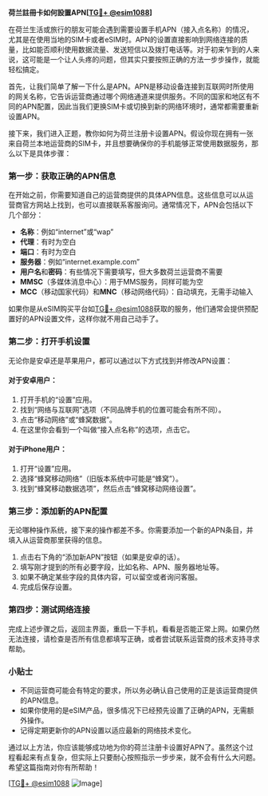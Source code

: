 **荷兰註冊卡如何設置APN[[TG💪+ @esim1088](https://t.me/s/esim1088)]**

在荷兰生活或旅行的朋友可能会遇到需要设置手机APN（接入点名称）的情况，尤其是在使用当地的SIM卡或者eSIM时。APN的设置直接影响到网络连接的质量，比如能否顺利使用数据流量、发送短信以及拨打电话等。对于初来乍到的人来说，这可能是一个让人头疼的问题，但其实只要按照正确的方法一步步操作，就能轻松搞定。

首先，让我们简单了解一下什么是APN。APN是移动设备连接到互联网时所使用的网关名称，它告诉运营商通过哪个网络通道来提供服务。不同的国家和地区有不同的APN配置，因此当我们更换SIM卡或切换到新的网络环境时，通常都需要重新设置APN。

接下来，我们进入正题，教你如何为荷兰注册卡设置APN。假设你现在拥有一张来自荷兰本地运营商的SIM卡，并且想要确保你的手机能够正常使用数据服务，那么以下是具体步骤：

### 第一步：获取正确的APN信息

在开始之前，你需要知道自己的运营商提供的具体APN信息。这些信息可以从运营商官方网站上找到，也可以直接联系客服询问。通常情况下，APN会包括以下几个部分：

- **名称**：例如“internet”或“wap”
- **代理**：有时为空白
- **端口**：有时为空白
- **服务器**：例如“internet.example.com”
- **用户名**和**密码**：有些情况下需要填写，但大多数荷兰运营商不需要
- **MMSC**（多媒体消息中心）：用于MMS服务，同样可能为空
- **MCC**（移动国家代码）和**MNC**（移动网络代码）：自动填充，无需手动输入

如果你是从eSIM购买平台如[TG💪+ @esim1088](https://t.me/s/esim1088)获取的服务，他们通常会提供预配置好的APN设置文件，这样你就不用自己动手了。

### 第二步：打开手机设置

无论你是安卓还是苹果用户，都可以通过以下方式找到并修改APN设置：

#### 对于安卓用户：
1. 打开手机的“设置”应用。
2. 找到“网络与互联网”选项（不同品牌手机的位置可能会有所不同）。
3. 点击“移动网络”或“蜂窝数据”。
4. 在这里你会看到一个叫做“接入点名称”的选项，点击它。

#### 对于iPhone用户：
1. 打开“设置”应用。
2. 选择“蜂窝移动网络”（旧版本系统中可能是“蜂窝”）。
3. 找到“蜂窝移动数据选项”，然后点击“蜂窝移动网络设置”。

### 第三步：添加新的APN配置

无论哪种操作系统，接下来的操作都差不多。你需要添加一个新的APN条目，并填入从运营商那里获得的信息。

1. 点击右下角的“添加新APN”按钮（如果是安卓的话）。
2. 填写刚才提到的所有必要字段，比如名称、APN、服务器地址等。
3. 如果不确定某些字段的具体内容，可以留空或者询问客服。
4. 完成后保存设置。

### 第四步：测试网络连接

完成上述步骤之后，返回主界面，重启一下手机，看看是否能正常上网。如果仍然无法连接，请检查是否所有信息都填写正确，或者尝试联系运营商的技术支持寻求帮助。

### 小贴士

- 不同运营商可能会有特定的要求，所以务必确认自己使用的正是该运营商提供的APN信息。
- 如果你使用的是eSIM产品，很多情况下已经预先设置了正确的APN，无需额外操作。
- 记得定期更新你的APN设置以适应最新的网络技术变化。

通过以上方法，你应该能够成功地为你的荷兰注册卡设置好APN了。虽然这个过程看起来有点复杂，但实际上只要耐心按照指示一步步来，就不会有什么大问题。希望这篇指南对你有所帮助！

[[TG💪+ @esim1088](https://t.me/s/esim1088) ![Image](https://i.postimg.cc/4NQfJmqS/Snipaste-2025-05-13-00-14-12.png)]